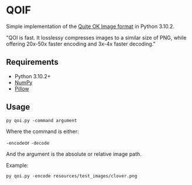 # QOIF
Simple implementation of the [Quite OK Image format](https://qoiformat.org/) in Python 3.10.2.

"QOI is fast. It losslessy compresses images to a similar size of PNG, while offering 20x-50x faster encoding and 3x-4x faster decoding."

## Requirements
* Python 3.10.2+
* [NumPy](https://numpy.org/)
* [Pillow](https://pillow.readthedocs.io/en/stable/)

## Usage

```
py qoi.py -command argument
```

Where the command is either:

```-encode```or ```-decode```

And the argument is the absolute or relative image path.

Example:

```
py qoi.py -encode resources/test_images/clover.png
```
